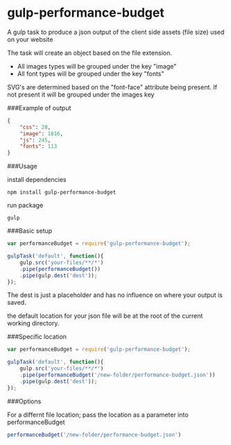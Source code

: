# gulp-performance-budget

A gulp task to produce a json output of the client side assets (file size) used on your website

The task will create an object based on the file extension. 

* All images types will be grouped under the key "image"
* All font types will be grouped under the key "fonts"

SVG's are determined based on the "font-face" attribute being present. If not present it will be grouped under the images key

###Example of output

```json
{
	"css": 28,
	"image": 1016,
	"js": 245,
	"fonts": 113
}
```

###Usage

install dependencies

```
npm install gulp-performance-budget
```

run package

```
gulp
```

###Basic setup
```javascript
var performanceBudget = require('gulp-performance-budget');

gulpTask('default', function(){
	gulp.src('your-files/**/*')
    .pipe(performanceBudget())
    .pipe(gulp.dest('dest'));
});

```
The dest is just a placeholder and has no influence on where your output is saved.

the default location for your json file will be at the root of the current working directory.

###Specific location

```javascript
var performanceBudget = require('gulp-performance-budget');

gulpTask('default', function(){
	gulp.src('your-files/**/*')
    .pipe(performanceBudget('/new-folder/performance-budget.json'))
    .pipe(gulp.dest('dest'));
});

```

###Options

For a differnt file location; pass the location as a parameter into performanceBudget

```javascript
performanceBudget('/new-folder/performance-budget.json')
```


